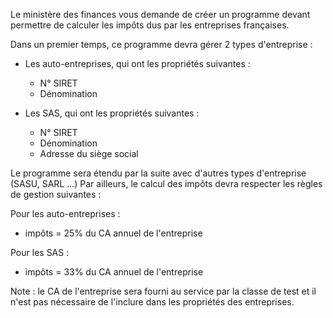 Le ministère des finances vous demande de créer un programme devant permettre de
calculer les impôts dus par les entreprises françaises.


Dans un premier temps, ce programme devra gérer 2 types d'entreprise :
* Les auto-entreprises, qui ont les propriétés suivantes :
   * N° SIRET
   * Dénomination

* Les SAS, qui ont les propriétés suivantes :
   * N° SIRET
   * Dénomination
   * Adresse du siège social

Le programme sera étendu par la suite avec d'autres types d'entreprise (SASU, SARL ...)
Par ailleurs, le calcul des impôts devra respecter les règles de gestion suivantes :

Pour les auto-entreprises :
* impôts = 25% du CA annuel de l'entreprise

Pour les SAS :
* impôts = 33% du CA annuel de l'entreprise

Note : le CA de l'entreprise sera fourni au service par la classe de test et il n'est pas
nécessaire de l'inclure dans les propriétés des entreprises.
